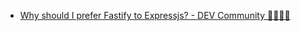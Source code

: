 - [Why should I prefer Fastify to Expressjs? - DEV Community 👩‍💻👨‍💻](https://dev.to/eomm/why-should-i-prefer-fastify-to-expressjs-44c4)